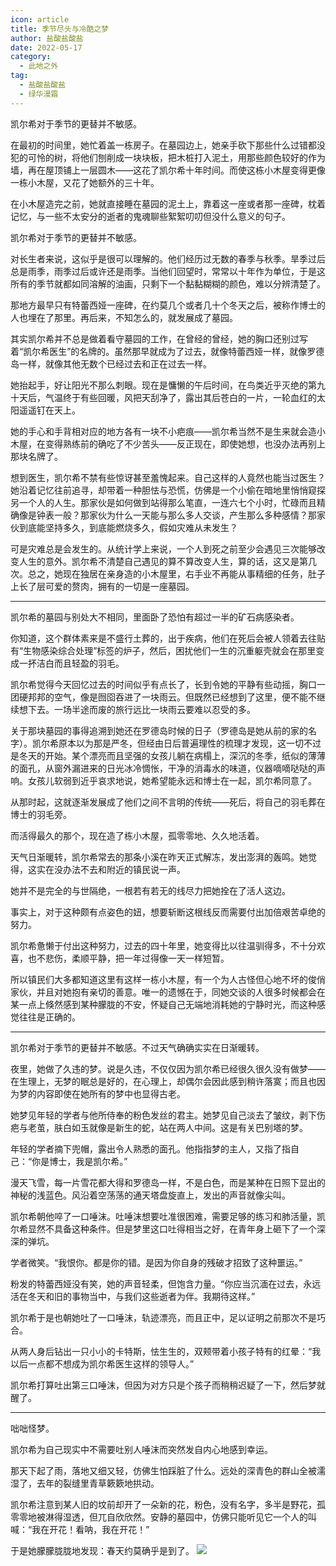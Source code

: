 ```yaml
---
icon: article
title: 季节尽头与冷酷之梦
author: 盐酸盐酸盐
date: 2022-05-17
category:
  - 此地之外
tag:
  - 盐酸盐酸盐
  - 绿华漫霜
---
```


凯尔希对于季节的更替并不敏感。

在最初的时间里，她忙着盖一栋房子。在墓园边上，她亲手砍下那些什么过错都没犯的可怜的树，将他们刨削成一块块板，把木桩打入泥土，用那些颜色较好的作为墙，再在屋顶铺上一层圆木——这花了凯尔希十年时间。而使这栋小木屋变得更像一栋小木屋，又花了她额外的三十年。

<!-- more -->

在小木屋造完之前，她就直接睡在墓园的泥土上，靠着这一座或者那一座碑，枕着记忆，与一些不太安分的逝者的鬼魂聊些絮絮叨叨但没什么意义的句子。

凯尔希对于季节的更替并不敏感。

对长生者来说，这似乎是很可以理解的。他们经历过无数的春季与秋季。旱季过后总是雨季，雨季过后或许还是雨季。当他们回望时，常常以十年作为单位，于是这所有的季节就都如同溶解的油画，只剩下一个黏黏糊糊的颜色，难以分辨清楚了。

那地方最早只有特蕾西娅一座碑，在约莫几个或者几十个冬天之后，被称作博士的人也埋在了那里。再后来，不知怎么的，就发展成了墓园。

其实凯尔希并不总是做着看守墓园的工作，在曾经的曾经，她的胸口还别过写着“凯尔希医生”的名牌的。虽然那早就成为了过去，就像特蕾西娅一样，就像罗德岛一样，就像其他无数个已经过去和正在过去一样。

她抬起手，好让阳光不那么刺眼。现在是慵懒的午后时间，在鸟类近乎灭绝的第九十天后，气温终于有些回暖，风把天刮净了，露出其后苍白的一片，一轮血红的太阳遥遥钉在天上。

她的手心和手背相对应的地方各有一块不小疤痕——凯尔希当然不是生来就会造小木屋，在变得熟练前的确吃了不少苦头——反正现在，即使她想，也没办法再别上那块名牌了。

想到医生，凯尔希不禁有些惊讶甚至羞愧起来。自己这样的人竟然也能当过医生？她沿着记忆往前追寻，却带着一种胆怯与恐慌，仿佛是一个小偷在暗地里悄悄窥探另一个人的人生。那家伙是如何做到站得那么笔直，一连六七个小时，忙碌而且精确像是钟表一般？那家伙为什么一天能与那么多人交谈，产生那么多种感情？那家伙到底能坚持多久，到底能燃烧多久，假如灾难从未发生？

可是灾难总是会发生的。从统计学上来说，一个人到死之前至少会遇见三次能够改变人生的意外。凯尔希不清楚自己遇见的算不算改变人生，算的话，这又是第几次。总之，她现在独居在亲身造的小木屋里，右手业不再能从事精细的任务，肚子上长了层可爱的赘肉，拥有的一切是一座墓园。

---

凯尔希的墓园与别处大不相同，里面卧了恐怕有超过一半的矿石病感染者。

你知道，这个群体素来是不盛行土葬的，出于疾病，他们在死后会被人领着去往贴有“生物感染综合处理”标签的炉子，然后，困扰他们一生的沉重躯壳就会在那里变成一抔洁白而且轻盈的羽毛。

凯尔希觉得今天回忆过去的时间似乎有点长了，长到令她的平静有些动摇，胸口一团硬邦邦的空气，像是囫囵吞进了一块雨云。但既然已经想到了这里，便不能不继续想下去。一场半途而废的旅行远比一块雨云要难以忍受的多。

关于那块墓园的事得追溯到她还在罗德岛时候的日子（罗德岛是她从前的家的名字）。凯尔希原本以为那是严冬，但经由日后普遍理性的梳理才发现，这一切不过是冬天的开始。某个漂亮而且坚强的女孩儿躺在病榻上，深沉的冬季，纸似的薄薄的面孔，从窗外漏进来的日光冰冷惆怅，干净的消毒水的味道，仪器嘀嘀哒哒的声响。女孩儿软弱到近乎哀求地说，她希望能永远和博士在一起，凯尔希同意了。

从那时起，这就逐渐发展成了他们之间不言明的传统——死后，将自己的羽毛葬在博士的羽毛旁。

而活得最久的那个，现在造了栋小木屋，孤零零地、久久地活着。

天气日渐暖转，凯尔希常去的那条小溪在昨天正式解冻，发出澎湃的轰鸣。她觉得，这实在没办法不去和附近的镇民说一声。

她并不是完全的与世隔绝，一根若有若无的线尽力把她拴在了活人这边。

事实上，对于这种颇有点姿色的妞，想要斩断这根线反而需要付出加倍艰苦卓绝的努力。

凯尔希惫懒于付出这种努力，过去的四十年里，她变得比以往温驯得多，不十分欢喜，也不悲伤，柔顺平静，把一年过得像一天一样短暂。

所以镇民们大多都知道这里有这样一栋小木屋，有一个为人古怪但心地不坏的俊俏家伙，并且对她抱有亲切的善意。唯一的遗憾在于，同她交谈的人很多时候都会在某一点上倏然感到某种朦胧的不安，怀疑自己无端地消耗她的宁静时光，而这种感觉往往是正确的。

---

凯尔希对于季节的更替并不敏感。不过天气确确实实在日渐暖转。

夜里，她做了久违的梦。说是久违，不仅仅因为凯尔希已经很久很久没有做梦——在生理上，无梦的眠总是好的，在心理上，却偶尔会因此感到稍许落寞；而且也因为梦的内容即使在她所有的梦中也显得古老。

她梦见年轻的学者与他所侍奉的粉色发丝的君主。她梦见自己淡去了皱纹，剥下伤疤与老茧，肤白如玉就像是新生的蛇，站在两人中间。这是有关巴别塔的梦。

年轻的学者摘下兜帽，露出令人熟悉的面孔。他指指梦的主人，又指了指自己：“你是博士，我是凯尔希。”

漫天飞雪，每一片雪花都大得和罗德岛一样，不是白色，而是某种在日照下显出的神秘的浅蓝色。风沿着空荡荡的通天塔盘旋直上，发出的声音就像尖叫。

凯尔希朝他啐了一口唾沫。吐唾沫想要吐准很困难，需要足够的练习和肺活量，凯尔希显然不具备这种条件。但是梦里这口吐得相当之好，在青年身上砸下了一个深深的弹坑。

学者微笑。“我恨你。都是你的错。是因为你自身的残破才招致了这种噩运。”

粉发的特蕾西娅没有笑，她的声音轻柔，但饱含力量。“你应当沉湎在过去，永远活在冬天和旧的事物当中，与我们这些逝者为伴。我期待这样。”

凯尔希于是也朝她吐了一口唾沫，轨迹漂亮，而且正中，足以证明之前那次不是巧合。

从两人身后钻出一只小小的卡特斯，怯生生的，双颊带着小孩子特有的红晕：“我以后一点都不想成为凯尔希医生这样的领导人。”

凯尔希打算吐出第三口唾沫，但因为对方只是个孩子而稍稍迟疑了一下，然后梦就醒了。

---

咄咄怪梦。

凯尔希为自己现实中不需要吐别人唾沫而突然发自内心地感到幸运。

那天下起了雨，落地又细又轻，仿佛生怕踩脏了什么。远处的深青色的群山全被濡湿了，去年的裂缝里青草簌簌地拱动。

凯尔希注意到某人旧的坟前却开了一朵新的花，粉色，没有名字，多半是野花，孤零零地被淋得湿透，但兀自欣欣然。安静的墓园中，仿佛只能听见它一个人的叫喊：“我在开花！看呐，我在开花！”

于是她朦朦胧胧地发现：春天约莫确乎是到了。
![](/eod.png)

<ArticleAd />